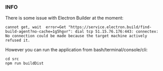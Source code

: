 ### INFO

There is some issue with Electron Builder at the moment:
```
cannot get, wait  error=Get "https://service.electron.build/find-build-agent?no-cache=1g5hgvr": dial tcp 51.15.76.176:443: connectex: No connection could be made because the target machine actively refused it.
```

However you can run the application from bash/terminal/console/cli:

```
cd src
npm run buildDist
```


